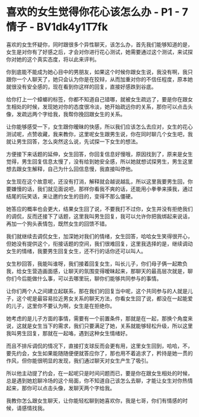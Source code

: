 # 喜欢的女生觉得你花心该怎么办 - P1 - 7情子 - BV1dk4y1T7fk

喜欢的女生怀疑你，同时跟很多个异性聊天，该怎么办，首先我们能够知道的是，女生是对你有了好感之后，才会对你进行花心测试，她需要通过这个测试，来试探你对她的这个真实态度，将以此来评判。

你到底能不能成为她心目中的男朋友，如果这个时候你跟女生说，我没有啊，我只跟你一个人聊天了，她只会认为你是在狡辩，从而加重对你的不信任程度，原本她就很没有安全感的，现在看到你这样的回复，直接好感跌到谷底。

给你打上一个蟑螂的标签，你都不知道自己错哪，就被女生疏远了，要是你在跟女生相处的时候，发现她对你的态度很冷淡，她开始疏远你的关系，那你可以点击头像，发疏远两个字给我，我帮你挽回跟女生的关系。

让你能够感受一下，女生跟你暧昧的快感，所以我们应该怎么去应对，女生的花心测试呢，点赞收藏，我来教你，这里呢女生跟男生说，你在同时聊几个女生吧，我就让男生回答，怎么突然这么说，先试探一下女生的想法。

方便接下来话题的延伸，女生回答，你回复信息好慢哦，原因找到了，原来是女生觉得，男生回复信息太慢了，没有给到她安全感，所以她就想试探男生，男生这里想去跟女生解释，自己为什么回信息慢，我直接叫停他。

女生现在这个故意呢，还没有打消，解释就会越说越乱，所以这里我要男生回，你要嫌慢的话，我们就见面说吧，那样你看我不爽的话，还能用小拳拳来揍我，通过结尾的玩笑话，来让邀约女生的目的，变得不那么僵硬。

她答应的概率也会更大，结果女生回了说，不要我打不过你，女生并没有拒绝我们的调侃，反而还接下了话题，这里我叫男生回复，我可以允许你把我绑起来说话，再加一个狗头表情包，既然女生的回馈不错。

我们就继续去调侃女生，加深她对我们的情绪，女生回答，哈哈女生笑得很开心，但她没有提供这个，衔接话题的空间，我们很难回复，这里我选择的是，继续调动女生的情绪，我要男生回复女生，还不行的话你还可以叫人。

女生秒回答，我能叫谁呀，我们接着回复女生，叫长儿子，你们母子俩一起欺负我，给女生营造画面感，让聊天的氛围变得暧昧起来，那聊天的最高层次就是，聊你们今后能做什么事，可以去哪里玩，聊你们能够共同参与的事情。

让你们两个人之间建立起联系，那在我们的回复当中呢，这个共同参与的人就是儿子，这个呢是最容易拉近男女关系的聊天方法，你看女生回了说，都没在一起能爱的儿子，这里你不要认为啊，女生是在拒绝你。

她考虑的是儿子方面的事情，需要有一个前置条件，那就是在一起，那换个角度来说，这就是女生当下的需求，我们只要满足了她，关系就能够轻松升级，所以这里我叫男生回复，那就在一起咯，遇到这种女生情绪好。

而且不排斥调侃的情况下，直接打支球反而会更有用，这里女生回到，哈哈，不，要先约会，女生如果能随随便便就答应你了，那也用不着追求了，矜持是她一贯的作风，但你能很明显的发现，我们通过聊天对女生产生了吸引。

所以他主动提了约会，在一起呢只是时间问题而已，要是你在跟女生相处的时候，总是遇到她尬聊冷场的这个局面，你不知道自己该怎么去聊，才能让女生对你热情起来，那你可以点击头像，发聊天两个字给我。

我教你怎么跟女生聊天，让你能轻松聊到她喜欢你，我是七哥，你们有情感的时候，请感情找我。